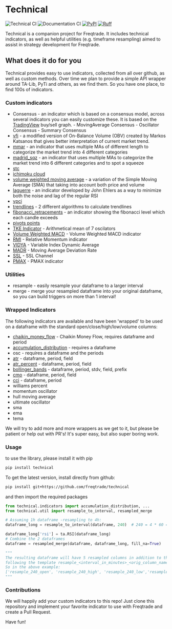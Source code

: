 # Technical

![Technical CI](https://github.com/freqtrade/technical/actions/workflows/ci.yml/badge.svg)
![Documentation CI](https://github.com/freqtrade/technical/actions/workflows/deploy-docs.yml/badge.svg)
[![PyPI](https://img.shields.io/pypi/v/technical)](https://pypi.org/project/technical/)
[![Ruff](https://img.shields.io/endpoint?url=https://raw.githubusercontent.com/astral-sh/ruff/main/assets/badge/v2.json)](https://github.com/astral-sh/ruff)

Technical is a companion project for Freqtrade.
It includes technical indicators, as well as helpful utilities (e.g. timeframe resampling) aimed to assist in strategy development for Freqtrade.

## What does it do for you

Technical provides easy to use indicators, collected from all over github, as well as custom methods.
Over time we plan to provide a simple API wrapper around TA-Lib, PyTi and others, as we find them. So you have one place, to find 100s of indicators.

### Custom indicators

* Consensus - an indicator which is based on a consensus model, across several indicators
you can easily customize these. It is based on the [TradingView](https://www.tradingview.com/symbols/BTCUSD/technicals/)
buy/sell graph. - MovingAverage Consensus - Oscillator Consensus - Summary Consensus
* [vfi](https://www.tradingview.com/script/MhlDpfdS-Volume-Flow-Indicator-LazyBear/) - a modified version of On-Balance Volume (OBV) created by Markos Katsanos that gives better interpretation of current market trend.
* [mmar](https://www.tradingview.com/script/1JKqmEKy-Madrid-Moving-Average-Ribbon/) - an indicator that uses multiple MAs of different length to categorize the market trend into 4 different categories
* [madrid_sqz](https://www.tradingview.com/script/9bUUSzM3-Madrid-Trend-Squeeze/) - an indicator that uses multiple MAs to categorize the market trend into 6 different categories and to spot a squeeze
* [stc](https://www.investopedia.com/articles/forex/10/schaff-trend-cycle-indicator.asp)
* [ichimoku cloud](http://stockcharts.com/school/doku.php?id=chart_school:trading_strategies:ichimoku_cloud)
* [volume weighted moving average](https://trendspider.com/learning-center/what-is-the-volume-weighted-moving-average-vwma/) - a variation of the Simple Moving Average (SMA) that taking into account both price and volume
* [laguerre](https://www.tradingview.com/script/iUl3zTql-Ehlers-Laguerre-Relative-Strength-Index-CC/) - an indicator developed by John Ehlers as a way to minimize both the noise and lag of the regular RSI
* [vpci](https://www.tradingview.com/script/lmTqKOsa-Indicator-Volume-Price-Confirmation-Indicator-VPCI/)
* [trendlines](https://en.wikipedia.org/wiki/Trend_line_(technical_analysis)) - 2 different algorithms to calculate trendlines
* [fibonacci_retracements](https://www.investopedia.com/terms/f/fibonacciretracement.asp) - an indicator showing the fibonacci level which each candle exceeds
* [pivots points](https://www.tradingview.com/support/solutions/43000521824-pivot-points-standard/)
* [TKE Indicator](https://www.tradingview.com/script/Pcbvo0zG/) - Arithmetical mean of 7 oscilators
* [Volume Weighted MACD](https://www.tradingview.com/script/wVe6AfGA) - Volume Weighted MACD indicator
* [RMI](https://www.marketvolume.com/technicalanalysis/relativemomentumindex.asp) - Relative Momentum indicator
* [VIDYA](https://www.tradingview.com/script/64ynXU2e/) - Variable Index Dynamic Average
* [MADR](https://www.tradingview.com/script/25KCgL9H/) - Moving Average Deviation Rate
* [SSL](https://www.tradingview.com/script/xzIoaIJC-SSL-channel/) - SSL Channel
* [PMAX](https://www.tradingview.com/script/sU9molfV/) - PMAX indicator

### Utilities

* resample - easily resample your dataframe to a larger interval
* merge - merge your resampled dataframe into your original dataframe, so you can build triggers on more than 1 interval!

### Wrapped Indicators

The following indicators are available and have been 'wrapped' to be used on a dataframe with the standard open/close/high/low/volume columns:

* [chaikin_money_flow](https://www.tradingview.com/wiki/Chaikin_Money_Flow_(CMF)) - Chaikin Money Flow, requires dataframe and period
* [accumulation_distribution](https://www.investopedia.com/terms/a/accumulationdistribution.asp) - requires a dataframe
* osc - requires a dataframe and the periods
* [atr](https://www.investopedia.com/terms/a/atr.asp) - dataframe, period, field
* [atr_percent](https://www.investopedia.com/terms/a/atr.asp) - dataframe, period, field
* [bollinger_bands](https://www.investopedia.com/terms/b/bollingerbands.asp) - dataframe, period, stdv, field, prefix
* [cmo](https://www.investopedia.com/terms/c/chandemomentumoscillator.asp) - dataframe, period, field
* [cci](https://www.investopedia.com/terms/c/commoditychannelindex.asp) - dataframe, period
* williams percent
* momentum oscillator
* hull moving average
* ultimate oscillator
* sma
* ema
* tema

We will try to add more and more wrappers as we get to it, but please be patient or help out with PR's! It's super easy, but also super boring work.

### Usage

to use the library, please install it with pip

```bash
pip install technical
```

To get the latest version, install directly from github:

```bash
pip install git+https://github.com/freqtrade/technical
```

and then import the required packages

```python
from technical.indicators import accumulation_distribution, ...
from technical.util import resample_to_interval, resampled_merge

# Assuming 1h dataframe -resampling to 4h:
dataframe_long = resample_to_interval(dataframe, 240)  # 240 = 4 * 60 = 4h

dataframe_long['rsi'] = ta.RSI(dataframe_long)
# Combine the 2 dataframes
dataframe = resampled_merge(dataframe, dataframe_long, fill_na=True)

"""
The resulting dataframe will have 5 resampled columns in addition to the regular columns,
following the template resample_<interval_in_minutes>_<orig_column_name>.
So in the above example:
['resample_240_open', 'resample_240_high', 'resample_240_low','resample_240_close', 'resample_240_rsi']
"""

```

### Contributions

We will happily add your custom indicators to this repo!
Just clone this repository and implement your favorite indicator to use with Freqtrade and create a Pull Request.

Have fun!
